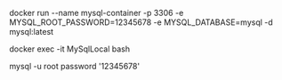 docker run --name mysql-container -p 3306 -e MYSQL_ROOT_PASSWORD=12345678 -e MYSQL_DATABASE=mysql -d mysql:latest

docker exec -it MySqlLocal bash

mysql -u root password '12345678'